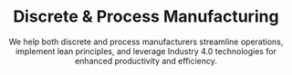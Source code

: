 ---
layout: sub-industry
parent: Manufacturing
order: 4
title: "Discrete & Process Manufacturing"
subtitle: "We help both discrete and process manufacturers streamline operations, implement lean principles, and leverage Industry 4.0 technologies for enhanced productivity and efficiency."

challenges:
  - "Balancing efficiency with flexibility"
  - "Quality control in high-volume production"
  - "Energy management and resource optimization"
  - "Integration of legacy systems with new technologies"

solutions:
  - title: "Flexible Manufacturing Systems Implementation"
    content:
      - "Modular production line design"
      - "Quick changeover techniques adoption"
      - "Adaptive production scheduling"
  - title: "Quality Management Enhancement"
    content:
      - "Statistical process control implementation"
      - "End-to-end traceability solutions"
  - title: "Operational Efficiency Improvements"
    content:
      - "Lean manufacturing principles adoption"
      - "Energy efficiency initiatives"
      - "Resource optimization strategies"

outcomes:
  - "15-25% improvement in overall equipment effectiveness"
  - "10-20% reduction in energy consumption"
  - "Decreased defect rates and improved product quality"
  - "Enhanced adaptability to market demand fluctuations"

why_choose:
  - "Discrete & Process Manufacturing Expertise: Deep understanding of both manufacturing types."
  - "Lean Principles: Implementing lean methodologies for waste reduction and efficiency."
  - "Industry 4.0 Integration: Leveraging advanced technologies for smart manufacturing."
  - "Quality Assurance: Enhancing quality control systems to ensure product excellence."
  - "Operational Optimization: Streamlining processes to boost productivity and reduce costs."
  - "Collaborative Approach: Partnering with your team to deliver customized and impactful solutions."

cta: "Ready to streamline your Discrete & Process Manufacturing operations? Contact SLKone today to learn how our specialized services can enhance your productivity and operational efficiency."
icon: "fa-conveyor-belt-boxes"
color: "sand"
---